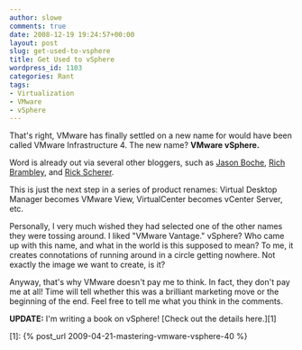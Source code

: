 ```yaml
---
author: slowe
comments: true
date: 2008-12-19 19:24:57+00:00
layout: post
slug: get-used-to-vsphere
title: Get Used to vSphere
wordpress_id: 1103
categories: Rant
tags:
- Virtualization
- VMware
- vSphere
---
```


That's right, VMware has finally settled on a new name for would have been called VMware Infrastructure 4. The new name? **VMware vSphere.**

Word is already out via several other bloggers, such as [Jason Boche](http://www.boche.net/blog/?p=720), [Rich Brambley](http://vmetc.com/2008/12/19/vmware-virtual-infrastructure-to-be-renamed-vsphere/), and [Rick Scherer](http://vmwaretips.com/wp/2008/12/19/the-new-name-for-vmware-virtual-infrastructure/).

This is just the next step in a series of product renames: Virtual Desktop Manager becomes VMware View, VirtualCenter becomes vCenter Server, etc.

Personally, I very much wished they had selected one of the other names they were tossing around. I liked "VMware Vantage." vSphere? Who came up with this name, and what in the world is this supposed to mean? To me, it creates connotations of running around in a circle getting nowhere. Not exactly the image we want to create, is it?

Anyway, that's why VMware doesn't pay me to think. In fact, they don't pay me at all! Time will tell whether this was a brilliant marketing move or the beginning of the end. Feel free to tell me what you think in the comments.

**UPDATE:** I'm writing a book on vSphere! [Check out the details here.][1]

[1]: {% post_url 2009-04-21-mastering-vmware-vsphere-40 %}
